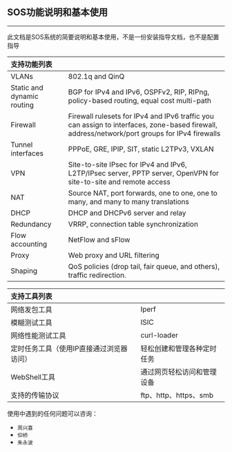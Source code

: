 ## SOS功能说明和基本使用

---

此文档是SOS系统的简要说明和基本使用，不是一份安装指导文档，也不是配置指导

| **支持功能列表** |  |
| :--- | :--- |
| VLANs | 802.1q and QinQ |
| Static and dynamic routing | BGP for IPv4 and IPv6, OSPFv2, RIP, RIPng, policy-based routing, equal cost multi-path |
| Firewall | Firewall rulesets for IPv4 and IPv6 traffic you can assign to interfaces, zone-based firewall, address/network/port groups for IPv4 firewalls |
| Tunnel interfaces | PPPoE, GRE, IPIP, SIT, static L2TPv3, VXLAN |
| VPN | Site-to-site IPsec for IPv4 and IPv6, L2TP/IPsec server, PPTP server, OpenVPN for site-to-site and remote access |
| NAT | Source NAT, port forwards, one to one, one to many, and many to many translations |
| DHCP | DHCP and DHCPv6 server and relay |
| Redundancy | VRRP, connection table synchronization |
| Flow accounting | NetFlow and sFlow |
| Proxy | Web proxy and URL filtering |
| Shaping | QoS policies \(drop tail, fair queue, and others\), traffic redirection. |

| **支持工具列表** |  |
| :--- | :--- |
| 网络发包工具 | Iperf |
| 模糊测试工具 | ISIC |
| 网络性能测试工具 | curl-loader |
| 定时任务工具（使用IP直接通过浏览器访问） | 轻松创建和管理各种定时任务 |
| WebShell工具 | 通过网页轻松访问和管理设备 |
| 支持的传输协议 | ftp、http、https、smb |

使用中遇到的任何问题可以咨询：

* `周兴喜`
* `仰桥`
* `朱永波`



